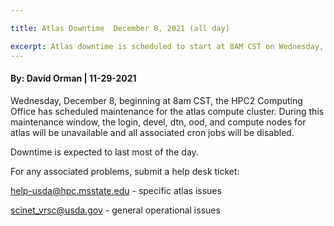 ```yaml
---

title: Atlas Downtime  December 8, 2021 (all day)

excerpt: Atlas downtime is scheduled to start at 8AM CST on Wednesday, December 8.
---
```

#### By: David Orman  |  11-29-2021 


Wednesday, December 8, beginning at 8am CST, the HPC2 Computing Office has scheduled maintenance for the atlas compute cluster. During this maintenance window, the login, devel, dtn, ood, and compute nodes for atlas will be unavailable and all associated cron jobs will be disabled.

Downtime is expected to last most of the day.

For any associated problems, submit a help desk ticket:

help-usda@hpc.msstate.edu - specific atlas issues

scinet_vrsc@usda.gov - general operational issues


